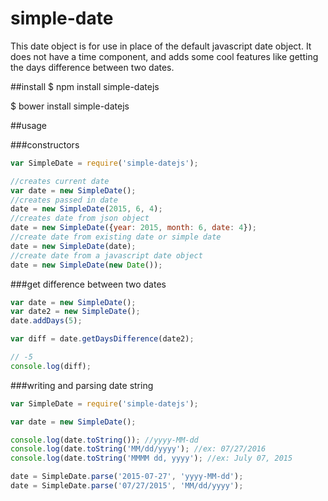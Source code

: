 # simple-date
This date object is for use in place of the default javascript date object. It does not have a time component, and adds some cool features like getting the days difference between two dates.

##install
$ npm install simple-datejs

$ bower install simple-datejs

##usage

###constructors

```javascript
var SimpleDate = require('simple-datejs');

//creates current date
var date = new SimpleDate();
//creates passed in date
date = new SimpleDate(2015, 6, 4);
//creates date from json object
date = new SimpleDate({year: 2015, month: 6, date: 4});
//create date from existing date or simple date
date = new SimpleDate(date);
//create date from a javascript date object
date = new SimpleDate(new Date());
```

###get difference between two dates

```javascript
var date = new SimpleDate();
var date2 = new SimpleDate();
date.addDays(5);

var diff = date.getDaysDifference(date2);

// -5
console.log(diff);
```

###writing and parsing date string

```javascript
var SimpleDate = require('simple-datejs');

var date = new SimpleDate();

console.log(date.toString()); //yyyy-MM-dd
console.log(date.toString('MM/dd/yyyy'); //ex: 07/27/2016
console.log(date.toString('MMMM dd, yyyy'); //ex: July 07, 2015

date = SimpleDate.parse('2015-07-27', 'yyyy-MM-dd');
date = SimpleDate.parse('07/27/2015', 'MM/dd/yyyy');
```
